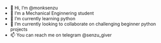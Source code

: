 - 👋 Hi, I’m @monksenzu
- 👀 I’m a Mechanical Enginnering student
- 🌱 I’m currently learning python 
- 💞️ I’m currently looking to collaborate on challenging beginner python projects 
- 📫 You can reach me on telegram @senzu_giver

<!---
monksenzu/monksenzu is a ✨ special ✨ repository because its `README.md` (this file) appears on your GitHub profile.
You can click the Preview link to take a look at your changes.
--->
